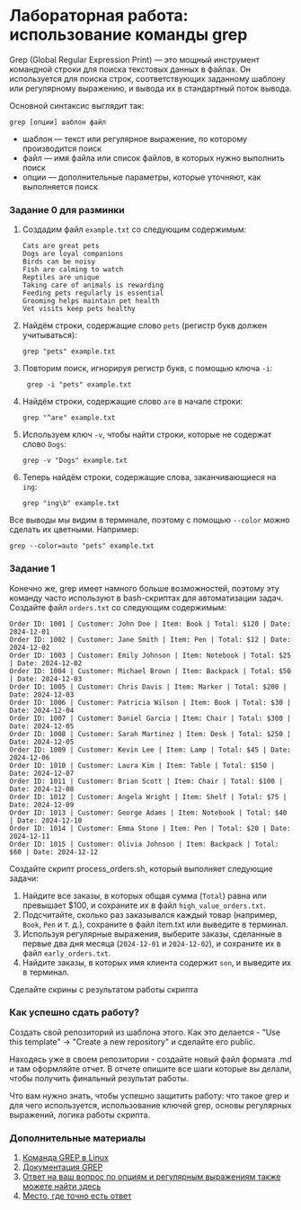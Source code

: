 # Лабораторная работа: использование команды grep

Grep (Global Regular Expression Print) — это мощный инструмент командной строки для поиска текстовых данных в файлах. Он используется для поиска строк, соответствующих заданному шаблону или регулярному выражению, и вывода их в стандартный поток вывода.

Основной синтаксис выглядит так:
```
grep [опции] шаблон файл
````
* шаблон — текст или регулярное выражение, по которому производится поиск
* файл — имя файла или список файлов, в которых нужно выполнить поиск
* опции — дополнительные параметры, которые уточняют, как выполняется поиск

### Задание 0 для разминки

1. Создадим файл `example.txt` со следующим содержимым:
    ```
    Cats are great pets
    Dogs are loyal companions
    Birds can be noisy
    Fish are calming to watch
    Reptiles are unique
    Taking care of animals is rewarding
    Feeding pets regularly is essential
    Grooming helps maintain pet health
    Vet visits keep pets healthy
    ```
2. Найдём строки, содержащие слово `pets` (регистр букв должен учитываться):

    ```
    grep "pets" example.txt
    ```
4. Повторим поиск, игнорируя регистр букв, с помощью ключа `-i`:

   ```
    grep -i "pets" example.txt
    ```
6. Найдём строки, содержащие слово `are` в начале строки:

    ```
    grep "^are" example.txt
    ```
8. Используем ключ `-v`, чтобы найти строки, которые не содержат слово `Dogs`:

    ```
    grep -v "Dogs" example.txt
    ```
10. Теперь найдём строки, содержащие слова, заканчивающиеся на `ing`:

     ```
    grep "ing\b" example.txt
    ```
Все выводы мы видим в терминале, поэтому с помощью `--color` можно сделать их цветными. Например:
```
grep --color=auto "pets" example.txt
```
### Задание 1

Конечно же, grep имеет намного больше возможностей, поэтому эту команду часто используют в bash-скриптах для автоматизации задач. 
Создайте файл `orders.txt` со следующим содержимым:
```
Order ID: 1001 | Customer: John Doe | Item: Book | Total: $120 | Date: 2024-12-01
Order ID: 1002 | Customer: Jane Smith | Item: Pen | Total: $12 | Date: 2024-12-02
Order ID: 1003 | Customer: Emily Johnson | Item: Notebook | Total: $25 | Date: 2024-12-02
Order ID: 1004 | Customer: Michael Brown | Item: Backpack | Total: $50 | Date: 2024-12-03
Order ID: 1005 | Customer: Chris Davis | Item: Marker | Total: $200 | Date: 2024-12-03
Order ID: 1006 | Customer: Patricia Wilson | Item: Book | Total: $30 | Date: 2024-12-04
Order ID: 1007 | Customer: Daniel Garcia | Item: Chair | Total: $300 | Date: 2024-12-05
Order ID: 1008 | Customer: Sarah Martinez | Item: Desk | Total: $250 | Date: 2024-12-05
Order ID: 1009 | Customer: Kevin Lee | Item: Lamp | Total: $45 | Date: 2024-12-06
Order ID: 1010 | Customer: Laura Kim | Item: Table | Total: $150 | Date: 2024-12-07
Order ID: 1011 | Customer: Brian Scott | Item: Chair | Total: $100 | Date: 2024-12-08
Order ID: 1012 | Customer: Angela Wright | Item: Shelf | Total: $75 | Date: 2024-12-09
Order ID: 1013 | Customer: George Adams | Item: Notebook | Total: $40 | Date: 2024-12-10
Order ID: 1014 | Customer: Emma Stone | Item: Pen | Total: $20 | Date: 2024-12-11
Order ID: 1015 | Customer: Olivia Johnson | Item: Backpack | Total: $60 | Date: 2024-12-12
```
Создайте скрипт process_orders.sh, который выполняет следующие задачи:
1. Найдите все заказы, в которых общая сумма (`Total`) равна или превышает $100, и сохраните их в файл `high_value_orders.txt`.
2. Подсчитайте, сколько раз заказывался каждый товар (например, `Book`, `Pen` и т. д.), сохраните в файл item.txt или выведите в терминал.
3. Используя регулярные выражения, выберите заказы, сделанные в первые два дня месяца (`2024-12-01` и `2024-12-02`), и сохраните их в файл `early_orders.txt`.
4. Найдите заказы, в которых имя клиента содержит `son`, и выведите их в терминал.

Сделайте скрины с результатом работы скрипта

### Как успешно сдать работу?

Создать свой репозиторий из шаблона этого. Как это делается - "Use this template" -> "Create a new repository" и сделайте его public. 

Находясь уже в своем репозитории - создайте новый файл формата .md и там оформляйте отчет. В отчете опишите все шаги которые вы делали, чтобы получить финальный результат работы.

Что вам нужно знать, чтобы успешно защитить работу: что такое grep и для чего используется, использование ключей grep, основы регулярных выражений, логика работы скрипта.

### Дополнительные материалы

1. [Команда GREP в Linux](https://zomro.com/rus/blog/faq/509-grep-command-in-linux)
2. [Документация GREP](https://man7.org/linux/man-pages/man1/grep.1.html)
3. [Ответ на ваш вопрос по опциям и регулярным выражениям также можете найти здесь](https://stackoverflow.com/)
4. [Место, где точно есть ответ](https://www.google.ru/webhp)
   

